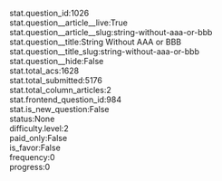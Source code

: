 stat.question_id:1026  
stat.question__article__live:True  
stat.question__article__slug:string-without-aaa-or-bbb  
stat.question__title:String Without AAA or BBB  
stat.question__title_slug:string-without-aaa-or-bbb  
stat.question__hide:False  
stat.total_acs:1628  
stat.total_submitted:5176  
stat.total_column_articles:2  
stat.frontend_question_id:984  
stat.is_new_question:False  
status:None  
difficulty.level:2  
paid_only:False  
is_favor:False  
frequency:0  
progress:0  
